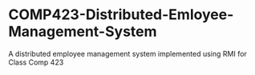 # COMP423-Distributed-Emloyee-Management-System

A distributed employee management system implemented using RMI for Class Comp 423
